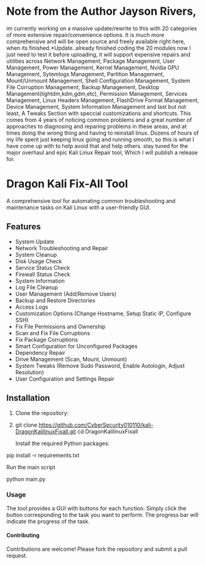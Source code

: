 # Note from the Author Jayson Rivers,
 im currently working on a massive update/rewrite to this
 with 20 categories of more extensive repair/convenience 
 options. It is much more comprehensive and will be open source
 and freely available right here, when its finished.*Update..already finished coding the 20 modules now I just need to test it before uploading, it will support expensive repairs and utilities across Network Management, Package Management, User Management, Power Management, Kernel Management, Nvidia GPU Management, Sytemlogs Management, Partition Management, Mount/Unmount Management, Shell Configuration Management, System File Corruption Management, Backup Management, Desktop Management(lightdm,kdm,gdm,etc), Permission Management, Services Management, Linux Headers Management, FlashDrive Format Management, Device Management, System Information Management and last but not least, A Tweaks Section with speccial customizations and shortcuts. This comes from 4 years of noticing common problems and a great number of approaches to diagnosing and reparing problems in these areas, and at times doing the wrong thing and having to reinstall linux. Dozens of hours of my life spent just keeping linux going and running smooth, so this is what I have come up with to help avoid that and help others. stay tuned for the major overhaul and epic Kali Linux Repair tool, Which I will publish a release for.

# Dragon Kali Fix-All Tool

A comprehensive tool for automating common troubleshooting and maintenance tasks on Kali Linux with a user-friendly GUI.

## Features

- System Update
- Network Troubleshooting and Repair
- System Cleanup
- Disk Usage Check
- Service Status Check
- Firewall Status Check
- System Information
- Log File Cleanup
- User Management (Add/Remove Users)
- Backup and Restore Directories
- Access Logs
- Customization Options (Change Hostname, Setup Static IP, Configure SSH)
- Fix File Permissions and Ownership
- Scan and Fix File Corruptions
- Fix Package Corruptions
- Smart Configuration for Unconfigured Packages
- Dependency Repair
- Drive Management (Scan, Mount, Unmount)
- System Tweaks (Remove Sudo Password, Enable Autologin, Adjust Resolution)
- User Configuration and Settings Repair



## Installation

1. Clone the repository:
2. 
   git clone https://github.com/CyberSecurity010110/kali-DragonKalilinuxFixall.git
   cd DragonKalilinuxFixall

   Install the required Python packages:

pip install -r requirements.txt

Run the main script

python main.py

### Usage

The tool provides a GUI with buttons for each function. Simply click the button corresponding to the task you want to perform. The progress bar will indicate the progress of the task.

#### Contributing

Contributions are welcome! Please fork the repository and submit a pull request.

